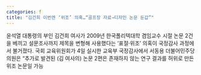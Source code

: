 ```yaml
---
categories: f
title: "김건희 이번엔 ‘위조’ 의혹…“골프장 자료→디자인 논문 둔갑”"
---
```

윤석열 대통령의 부인 김건희 여사가 2009년 한국폴리텍대학 겸임교수 시절 논문 2건을 베끼고 설문조사까지 제목을 변형해 사용했다는 ‘표절·위조’ 의혹이 국정감사 과정에서 불거졌다. 국회 교육위원회가 4일 실시한 교육부 국정감사에서 서동용 더불어민주당 의원은 “추가로 발견된 (김 여사의) 논문 2편은 존재하지 않는 연구 결과를 허위로 만든 위조 논문일 가능